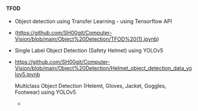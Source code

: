#### TFOD 
- Object detection using Transfer Learning - using Tensorflow API
- (https://github.com/SH00git/Computer-Vision/blob/main/Object%20Detection/TFOD%20(1).ipynb)

- Single Label Object Detection (Safety Helmet) using YOLOv5
- https://github.com/SH00git/Computer-Vision/blob/main/Object%20Detection/Helmet_object_detection_data_yolov5.ipynb

  Multiclass Object Detection (Helemt, Gloves, Jacket, Goggles, Footwear) using YOLOv5

  -
